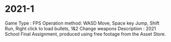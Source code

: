 # 2021-1
Game Type : FPS
Operation method: WASD Move, Space key Jump, Shift Run, Right click to load bullets, 1&2 Change weapons
Description : 2021 School Final Assignment, produced using free footage from the Asset Store.
